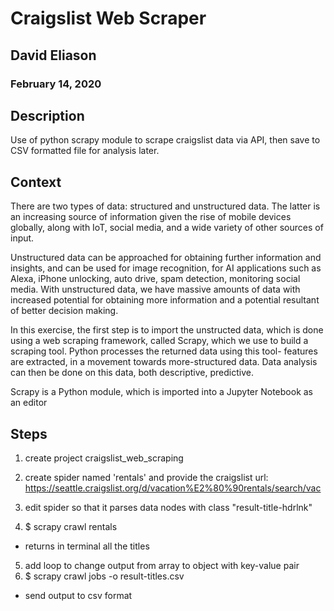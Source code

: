 # Craigslist Web Scraper
## David Eliason
### February 14, 2020

## Description
Use of python scrapy module to scrape craigslist data via API, then save to CSV formatted file for analysis later.

## Context
There are two types of data: structured and unstructured data. The latter is an increasing source of information given the rise of mobile devices globally, along with IoT, social media, and a wide variety of other sources of input.

Unstructured data can be approached for obtaining further information and insights, and can be used for image recognition, for AI applications such as Alexa, iPhone unlocking, auto drive, spam detection, monitoring social media. With unstructured data, we have massive amounts of data with increased potential for obtaining more information and a potential resultant of better decision making.

In this exercise, the first step is to import the unstructed data, which is done using a web scraping framework, called Scrapy, which we use to build a scraping tool. Python processes the returned data using this tool- features are extracted, in a movement towards more-structured data. Data analysis can then be done on this data, both descriptive, predictive. 

Scrapy is a Python module, which is imported into a Jupyter Notebook as an editor

## Steps
1. create project craigslist_web_scraping
2. create spider named 'rentals' and provide the craigslist url: https://seattle.craigslist.org/d/vacation%E2%80%90rentals/search/vac

3. edit spider so that it parses data nodes with class "result-title-hdrlnk"
4. $ scrapy crawl rentals 
- returns in terminal all the titles
5. add loop to change output from array to object with key-value pair
6. $ scrapy crawl jobs -o result-titles.csv
- send output to csv format
